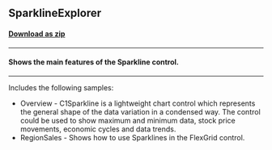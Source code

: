 ## SparklineExplorer
#### [Download as zip](https://grapecity.github.io/DownGit/#/home?url=https://github.com/GrapeCity/ComponentOne-WinForms-Samples/tree/master/Core\Sparkline\CS\SparklineExplorer)
____
#### Shows the main features of the Sparkline control.
____
Includes the following samples:

* Overview - C1Sparkline is a lightweight chart control which represents the general shape of the data variation in a condensed way. The control could be used to show maximum and minimum data, stock price movements, economic cycles and data trends.
* RegionSales - Shows how to use Sparklines in the FlexGrid control.
